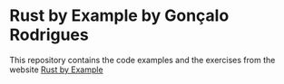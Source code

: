 <h1>Rust by Example by Gonçalo Rodrigues</h1>

<p>This repository contains the code examples and the exercises from the website <a href="https://doc.rust-lang.org/stable/rust-by-example/">Rust by Example</a>
